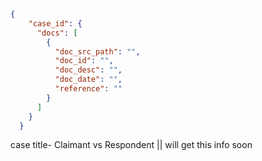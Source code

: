 
```json
{
    "case_id": {
      "docs": [
        {
          "doc_src_path": "",
          "doc_id": "",
          "doc_desc": "",
          "doc_date": "",
          "reference": ""
        }
      ]
    }
  }
```

case title- Claimant vs Respondent || will get this info soon
